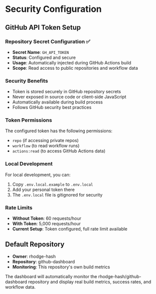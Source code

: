 # Security Configuration

## GitHub API Token Setup

### Repository Secret Configuration ✅
- **Secret Name**: `GH_API_TOKEN`
- **Status**: Configured and secure
- **Usage**: Automatically injected during GitHub Actions build
- **Scope**: Read access to public repositories and workflow data

### Security Benefits
- Token is stored securely in GitHub repository secrets
- Never exposed in source code or client-side JavaScript
- Automatically available during build process
- Follows GitHub security best practices

### Token Permissions
The configured token has the following permissions:
- `repo` (if accessing private repos)
- `workflow` (to read workflow runs)
- `actions:read` (to access GitHub Actions data)

### Local Development
For local development, you can:
1. Copy `.env.local.example` to `.env.local`
2. Add your personal token there
3. The `.env.local` file is gitignored for security

### Rate Limits
- **Without Token**: 60 requests/hour
- **With Token**: 5,000 requests/hour
- **Current Setup**: Token configured, full rate limit available

## Default Repository
- **Owner**: rhodge-hash
- **Repository**: github-dashboard
- **Monitoring**: This repository's own build metrics

The dashboard will automatically monitor the rhodge-hash/github-dashboard repository and display real build metrics, success rates, and workflow data.